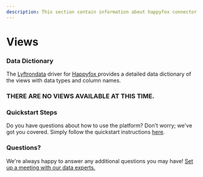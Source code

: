 ```yaml
---
description: This section contain information about happyfox connector views information
---
```


# Views

### Data Dictionary

The [Lyftrondata](https://www.lyftrondata.com/) driver for [Happyfox](https://www.lyftrondata.com/integration/commerce-analytics/happy-fox/)[ ](https://www.lyftrondata.com/integration/happyfox/)provides a detailed data dictionary of the views with data types and column names.

### THERE ARE NO VIEWS AVAILABLE AT THIS TIME.

### Quickstart Steps

Do you have questions about how to use the platform? Don't worry; we've got you covered. Simply follow the quickstart instructions [here](../).

### Questions? <a href="#questions" id="questions"></a>

We're always happy to answer any additional questions you may have! [Set up a meeting with our data experts.](https://www.lyftrondata.com/book-a-meeting/)
